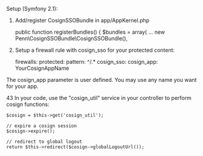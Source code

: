 Setup (Symfony 2.1):

1. Add/register CosignSSOBundle in app/AppKernel.php

    public function registerBundles()
    {
        $bundles = array(
            ...
            new Penn\CosignSSOBundle\CosignSSOBundle(),


2. Setup a firewall rule with cosign_sso for your protected content:

    firewalls:
        protected:
            pattern:    ^/.*
            cosign_sso:
              cosign_app: YourCosignAppName  
              
The cosign_app parameter is user defined. You may use any name you want for your app.

              
43 In your code, use the "cosign_util" service in your controller to perform cosign functions:

    $cosign = $this->get('cosign_util');
    
    // expire a cosign session
    $cosign->expire();
    
    // redirect to global logout
    return $this->redirect($cosign->globalLogoutUrl());
